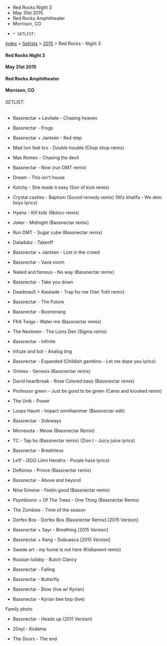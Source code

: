   * Red Rocks Night 3
  * May 31st 2015
  * Red Rocks Amphitheater
  * Morrison, CO
  *     * SETLIST:

[Index](https://www.reddit.com/r/bassnectar/wiki/index) >
[Setlists](https://www.reddit.com/r/bassnectar/wiki/interactive/setlists) >
[2015](https://www.reddit.com/r/bassnectar/wiki/interactive/setlists/2015) >
Red Rocks - Night 3

#### Red Rocks Night 3

#### May 31st 2015

#### Red Rocks Amphitheater

#### Morrison, CO

###### SETLIST:

  * Bassnectar + Levitate - Chasing heaven

  * Bassnectar - Frogs

  * Bassnectar + Jantsen - Red step

  * Mad lion feat krs - Double trouble (Chop shop remix)

  * Max Romeo - Chasing the devil

  * Bassnectar - Now (run DMT remix)

  * Dream - This isn't house

  * Kotchy - She made it easy (Son of kick remix)

  * Crystal castles - Baptism (Sound remedy remix) (Wiz khalifa - We dem boys lyrics)

  * Hyena - Kill kidz (6blocc remix)

  * Joker - Midnight (Bassnectar remix)

  * Run DMT - Sugar cube (Bassnectar remix)

  * Daladubz - Takeoff

  * Bassnectar + Jantsen - Lost in the crowd

  * Bassnectar - Vava voom

  * Naked and famous - No way (Bassnectar remix)

  * Bassnectar - Take you down

  * Deadmau5 + Kaskade - Trap for me (Van Toth remix)

  * Bassnectar - The Future

  * Bassnectar - Boomerang

  * FKA Twigs - Water me (Bassnectar remix)

  * The Nextmen - The Lions Den (Sigma remix)

  * Bassnectar - Infinite

  * Infuze and bot - Analog ting

  * Bassnectar - Expanded (Childish gambino - Let me dope you lyrics)

  * Grimes - Genesis (Bassnectar remix)

  * David heartbreak - Rose Colored bass (Bassnectar remix)

  * Professor green - Just be good to be green (Camo and krooked remix)

  * The Unik - Power

  * Loops Haunt - Impact omnihammer (Bassnectar edit)

  * Bassnectar - Sideways

  * Minnesota - Meow (Bassnectar Remix)

  * TC - Tap ho (Bassnectar remix) (Zion I - Juicy juice lyrics)

  * Bassnectar - Breathless

  * Le1f - ΩΩΩ (Jimi Hendrix - Purple haze lyrics)

  * Deftones - Prince (Bassnectar remix)

  * Bassnectar - Above and beyond

  * Nina Simone - Feelin good (Bassnectar remix)

  * Psymbionic + Of The Trees - One Thing (Bassnectar Remix)

  * The Zombies - Time of the season

  * Dorfex Bos - Dorfex Bos (Bassnectar Remix) [2015 Version]

  * Bassnectar + Sayr - Breathing [2015 Version]

  * Bassnectar + Kang - Dubuasca [2015 Version]

  * Swede art - my home is not here (Kidkanevil remix)

  * Russian lullaby - Butch Clancy

  * Bassnectar - Falling

  * Bassnectar - Butterfly

  * Bassnectar - Blow (live w/ Kyrian)

  * Bassnectar - Kyrian bee bop (live)

Family photo

  * Bassnectar - Heads up (2011 Version)

  * 20syl - Kodama

  * The Doors - The end

